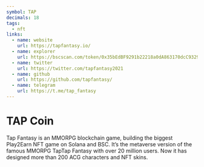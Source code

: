```yaml
---
symbol: TAP
decimals: 18
tags:
  - nft
links:
  - name: website
    url: https://tapfantasy.io/
  - name: explorer
    url: https://bscscan.com/token/0x35bEdBF9291b22218a0dA863170dcC9329Ef2563
  - name: twitter
    url: https://twitter.com/tapfantasy2021
  - name: github
    url: https://github.com/tapfantasy/
  - name: telegram
    url: https://t.me/tap_fantasy
---
```


# TAP Coin

Tap Fantasy is an MMORPG blockchain game, building the biggest Play2Earn NFT game on Solana and BSC. It’s the metaverse version of the famous MMORPG TapTap Fantasy with over 20 million users. Now it has designed more than 200 ACG characters and NFT skins.
